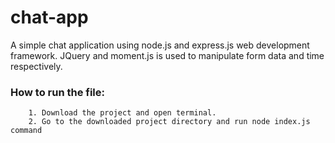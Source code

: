 # chat-app 
A simple chat application using node.js and express.js web development framework. JQuery and moment.js is used to manipulate form data and time respectively.
### How to run the file:
        1. Download the project and open terminal.
        2. Go to the downloaded project directory and run node index.js command
